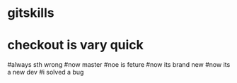 # gitskills
# checkout is vary quick
#always sth wrong
#now master
#noe is feture
#now its brand new
#now its a new dev
#i solved a bug